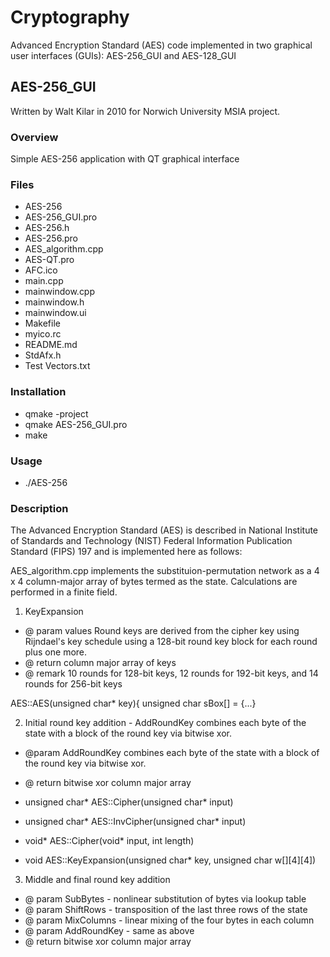 # Cryptography
Advanced Encryption Standard (AES) code implemented in two graphical user interfaces (GUIs): AES-256_GUI and AES-128_GUI

## AES-256_GUI
Written by Walt Kilar in 2010 for Norwich University MSIA project.

### Overview
Simple AES-256 application with QT graphical interface

### Files
* AES-256
* AES-256_GUI.pro
* AES-256.h
* AES-256.pro
* AES_algorithm.cpp
* AES-QT.pro
* AFC.ico
* main.cpp
* mainwindow.cpp
* mainwindow.h
* mainwindow.ui
* Makefile
* myico.rc
* README.md
* StdAfx.h
* Test Vectors.txt

### Installation
* qmake -project
* qmake AES-256_GUI.pro
* make

### Usage
* ./AES-256

### Description
The Advanced Encryption Standard (AES) is described in National Institute of Standards and Technology (NIST) Federal Information Publication Standard (FIPS) 197 and is implemented here as follows:

AES_algorithm.cpp implements the substituion-permutation network as a 4 x 4 column-major array of bytes termed as the state. Calculations are performed in a finite field.

1. KeyExpansion 
* @ param values Round keys are derived from the cipher key using Rijndael's key schedule using a 128-bit round key block for each round plus one more.
* @ return column major array of keys
* @ remark 10 rounds for 128-bit keys, 12 rounds for 192-bit keys, and 14 rounds for 256-bit keys

AES::AES(unsigned char* key){ unsigned char sBox[] = {...}

2. Initial round key addition - AddRoundKey combines each byte of the state with a block of the round key via bitwise xor.
* @param AddRoundKey combines each byte of the state with a block of the round key via bitwise xor.
* @ return bitwise xor column major array

* unsigned char* AES::Cipher(unsigned char* input)
* unsigned char* AES::InvCipher(unsigned char* input)
* void* AES::Cipher(void* input, int length)
* void AES::KeyExpansion(unsigned char* key, unsigned char w[][4][4])

3. Middle and final round key addition
 * @ param SubBytes - nonlinear substitution of bytes via lookup table
 * @ param ShiftRows - transposition of the last three rows of the state
 * @ param MixColumns - linear mixing of the four bytes in each column
 * @ param AddRoundKey - same as above
 * @ return bitwise xor column major array


